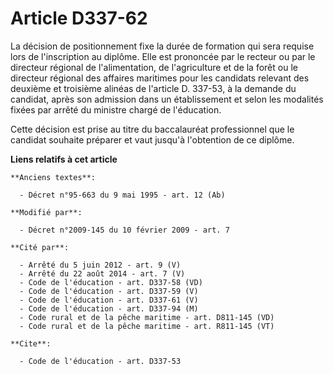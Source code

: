 # Article D337-62

La décision de positionnement fixe la durée de formation qui sera requise lors de l'inscription au diplôme. Elle est
prononcée par le recteur ou par le directeur régional de l'alimentation, de l'agriculture et de la forêt ou le directeur
régional des affaires maritimes pour les candidats relevant des deuxième et troisième alinéas de l'article D. 337-53, à la
demande du candidat, après son admission dans un établissement et selon les modalités fixées par arrêté du ministre chargé de
l'éducation. 

Cette décision est prise au titre du baccalauréat professionnel que le candidat souhaite préparer et vaut jusqu'à l'obtention
de ce diplôme.

**Liens relatifs à cet article**

	**Anciens textes**:

	  - Décret n°95-663 du 9 mai 1995 - art. 12 (Ab)

	**Modifié par**:

	  - Décret n°2009-145 du 10 février 2009 - art. 7

	**Cité par**:

	  - Arrêté du 5 juin 2012 - art. 9 (V)
	  - Arrêté du 22 août 2014 - art. 7 (V)
	  - Code de l'éducation - art. D337-58 (VD)
	  - Code de l'éducation - art. D337-59 (V)
	  - Code de l'éducation - art. D337-61 (V)
	  - Code de l'éducation - art. D337-94 (M)
	  - Code rural et de la pêche maritime - art. D811-145 (VD)
	  - Code rural et de la pêche maritime - art. R811-145 (VT)

	**Cite**:

	  - Code de l'éducation - art. D337-53
